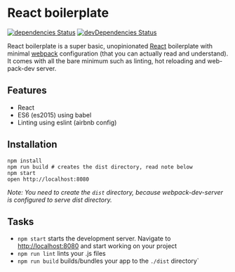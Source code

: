 # React boilerplate

[![dependencies Status](https://david-dm.org/tsevdos/react-boilerplate/status.svg)](https://david-dm.org/tsevdos/react-boilerplate) [![devDependencies Status](https://david-dm.org/tsevdos/react-boilerplate/dev-status.svg)](https://david-dm.org/tsevdos/react-boilerplate?type=dev)

React boilerplate is a super basic, unopinionated [React](https://facebook.github.io/react/) boilerplate with minimal [webpack](https://webpack.github.io/) configuration (that you can actually read and understand). It comes with all the bare minimum such as linting, hot reloading and web-pack-dev server.

## Features

* React
* ES6 (es2015) using babel
* Linting using eslint (airbnb config)

## Installation

```
npm install
npm run build # creates the dist directory, read note below
npm start
open http://localhost:8080
```

*Note: You need to create the `dist` directory, because webpack-dev-server is configured to serve dist directory.*

## Tasks

* `npm start` starts the development server. Navigate to [http://localhost:8080](http://localhost:8080) and start working on your project
* `npm run lint` lints your .js files
* `npm run build` builds/bundles your app to the `./dist` directory`
